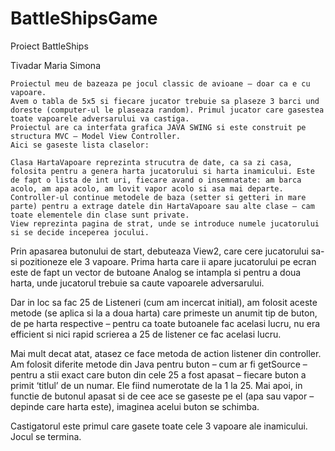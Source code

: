 # BattleShipsGame

Proiect BattleShips

Tivadar Maria Simona

	Proiectul meu de bazeaza pe jocul classic de avioane – doar ca e cu vapoare.
	Avem o tabla de 5x5 si fiecare jucator trebuie sa plaseze 3 barci und doreste (computer-ul le plaseaza random). Primul jucator care gasestea toate vapoarele adversarului va castiga.
	Proiectul are ca interfata grafica JAVA SWING si este construit pe structura MVC – Model View Controller.
	Aici se gaseste lista claselor:
 
	Clasa HartaVapoare reprezinta strucutra de date, ca sa zi casa, folosita pentru a genera harta jucatorului si harta inamicului. Este de fapt o lista de int uri, fiecare avand o insemnatate: am barca acolo, am apa acolo, am lovit vapor acolo si asa mai departe.
	Controller-ul continue metodele de baza (setter si getteri in mare parte) pentru a extrage datele din HartaVapoare sau alte clase – cam toate elementele din clase sunt private.
	View reprezinta pagina de strat, unde se introduce numele jucatorului si se decide inceperea jocului.
 
	
Prin apasarea butonului de start, debuteaza View2, care cere jucatorului sa-si pozitioneze ele 3 vapoare. Prima harta care ii apare jucatorului pe ecran este de fapt un vector de butoane Analog se intampla si pentru a doua harta, unde jucatorul trebuie sa caute vapoarele adversarului. 
 
Dar in loc sa fac 25 de Listeneri (cum am incercat initial), am folosit aceste metode (se aplica si la a doua harta) care primeste un anumit tip de buton, de pe harta respective – pentru ca toate butoanele fac acelasi lucru, nu era efficient si nici rapid scrierea a 25 de listener ce fac acelasi lucru.
 

Mai mult decat atat, atasez ce face metoda de action listener din controller. Am folosit diferite metode din Java pentru buton – cum ar fi getSource – pentru a stii exact care buton din cele 25 a fost apasat – fiecare buton a primit ‘titlul’ de un numar. Ele fiind numerotate de la 1 la 25. Mai apoi, in functie de butonul apasat si de cee ace se gaseste pe el (apa sau vapor – depinde care harta este), imaginea acelui buton se schimba.
 

Castigatorul este primul care gasete toate cele 3 vapoare ale inamicului. Jocul se termina.

